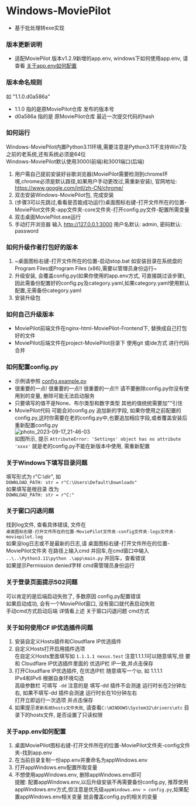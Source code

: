 # Windows-MoviePilot
- 基于批处理转exe实现

### 版本更新说明
- 适配MoviePilot 版本v1.2.9新增的app.env, windows下如何使用app.env, 请查看 [关于app.env如何配置](https://github.com/developer-wlj/Windows-MoviePilot#%E5%85%B3%E4%BA%8Eappenv%E5%A6%82%E4%BD%95%E9%85%8D%E7%BD%AE)
### 版本命名规则
如 "1.1.0.d0a586a" 
- 1.1.0 指的是原MoviePilot仓库 发布的版本号
- d0a586a 指的是 原MoviePilot仓库 最近一次提交代码的hash
  
### 如何运行
Windows-MoviePilot内置Python3.11环境,需要注意是Python3.11不支持Win7及之前的老系统,还有系统必须是64位  
Windows-MoviePilot默认使用3000(前端)和3001端口(后端)
1. 用户需自己提前安装好谷歌浏览器(MoviePilot需要检测到chrome环境,chrome必须是默认路径,如果用户手动更改过,需重新安装), 官网地址: https://www.google.com/intl/zh-CN/chrome/
2. 双击安装Windows-MoviePilot包, 完成安装
3. (步骤3可以先跳过,看看是否能成功运行)桌面图标右键-打开文件所在的位置-MoviePilot文件夹-app文件夹-core文件夹-打开config.py文件-配置所需变量
4. 双击桌面MoviePilot.exe运行
5. 手动打开浏览器 输入 http://127.0.0.1:3000 用户名默认: admin, 密码默认: password

### 如何升级作者打包好的版本
1. ~桌面图标右键-打开文件所在的位置-启动stop.bat 如安装目录在系统盘的Program Files或Program Files (x86),需要以管理员身份运行~
2. 升级安装, 会覆盖config.py(如果你使用的app.env方式, 可直接跳过该步骤), 因此需备份配置好的config.py及category.yaml,如果category.yaml使用默认配置,无需备份category.yaml
3. 安装升级包
   
### 如何自己升级版本
- MoviePilot前端文件在nginx-html-MoviePilot-Frontend下, 替换成自己打包好的文件
- MoviePilot后端文件在project-MoviePilot目录下 使用git 或ide方式 进行代码合并

### 如何配置config.py
- 示例请参照 [config.example.py](https://github.com/developer-wlj/Windows-MoviePilot/blob/main/config.example.py)
- 很重要的一点! 很重要的一点!! 很重要的一点!!! 请不要删除config.py你没有使用到的变量, 删除可能无法启动服务
- 只要填写的值不是None、布尔类型和数字类型 其他的值统统需要加""引住
- MoviePilot代码 可能会对config.py 追加新的字段, 如果你使用之前配置的config.py,这时你需要在老的config.py中,也要追加相应字段,或者覆盖安装后 重新配置config.py  
![photo_2023-09-17_21-46-03](https://github.com/developer-wlj/Windows-MoviePilot/assets/55836679/3a237a5d-7b16-4f1a-8313-fa45710a94c5)  
如图所示, 提示 `AttributeError: 'Settings' object has no attribute 'xxxx'` 就是老的config.py不能在新版本中使用, 需重新配置


### 关于Windows下填写目录问题
填写形式为 r"C:\dir", 如  
 `DOWNLOAD_PATH: str = r"C:\Users\Default\Downloads"`  
 如果填写是根目录 改为  
 `DOWNLOAD_PATH: str = r"C:"`
 
 ### 关于窗口闪退问题
 找到log文件, 查看具体错误, 文件在  
 `桌面图标右键-打开文件所在的位置-MoviePilot文件夹-config文件夹-logs文件夹-moviepilot.log`  
 如果没log日志或不是最新的日志,请 桌面图标右键-打开文件所在的位置-MoviePilot文件夹 在路径上输入cmd 并回车,在cmd窗口中输入  
 `..\..\Python3.11\python .\app\main.py` 并回车，查看错误  
 如果提示Permission denied字样 cmd需管理员身份运行

 ### 关于登录页面提示502问题
可以肯定的是后端启动失败了, 多数原因 config.py配置错误  
如果启动成功, 会有一个MoviePilot窗口, 没有窗口就代表启动失败  
手动cmd方式启动后端 详情看上述 关于窗口闪退问题 cmd方式

 ### 关于如何使用CF IP优选插件问题
 1. 安装自定义Hosts插件和Cloudflare IP优选插件
 2. 自定义Hosts打开启用插件选项  
    在自定义Hosts里面填写如 `1.1.1.1 nexus.test` 注意1.1.1.1可以随意填写,但 要和 Cloudflare IP优选插件里面的 优选IP栏 IP一致,并点击保存
 3. 打开Cloudflare IP优选插件, 在优选IP栏 随意填写一个ip, 如 1.1.1.1  
    IPv4和IPv6 根据自身环境勾选  
    高级参数栏 可填写 `-dd` 注意的是 填写-dd 插件不会测速 运行时长在2分钟左右, 如果不填写-dd 插件会测速 运行时长在10分钟左右  
    打开立即运行一次选项 并点击保存
 4. 如果提示`更新系统hosts文件失败`, 请查看`C:\WINDOWS\System32\drivers\etc` 目录下的hosts文件, 是否设置了只读权限

### 关于app.env如何配置
1. 桌面MoviePilot图标右键-打开文件所在的位置-MoviePilot文件夹-config文件夹-找到app.env
2. 在当前目录复制一份app.env并重命名为appWindows.env
3. 打开appWindows.env配置所取变量
4. 不想使用appWindows.env, 删除appWindows.env即可  
提醒: 配置appWindows.env,以后升级安装不再需要备份config.py, 推荐使用appWindows.env方式,但注意是优先级`appWindows.env > config.py`,如果配置appWindows.env相关变量 就会覆盖config.py的相关的变量


 
 
